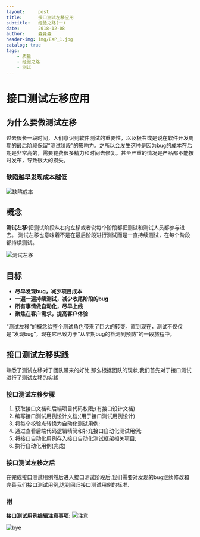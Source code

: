 ```yaml
---
layout:     post                   
title:      接口测试左移应用          
subtitle:   经验之路(一)
date:       2018-12-08            
author:     淼淼淼                   
header-img: img/EXP_1.jpg
catalog: true                       
tags:                               
    - 质量
    - 经验之路
    - 测试
---
```


# 接口测试左移应用

## 为什么要做测试左移

过去很长一段时间，人们意识到软件测试的重要性，以及极右或是说在软件开发周期的最后阶段保留“测试阶段”的影响力。之所以会发生这种是因为bug的成本在后期是非常高的，需要花费很多精力和时间去修复。甚至严重的情况是产品都不能按时发布，导致很大的损失。

### 缺陷越早发现成本越低

![缺陷成本](https://i.loli.net/2020/07/18/jO9bZhBP6wqt5Na.png)

## 概念

**测试左移**:把测试阶段从右向左移或者说每个阶段都把测试和测试人员都参与进去。
测试左移也意味着不是在最后阶段进行测试而是一直持续测试，在每个阶段都持续测试。

![测试左移](https://i.loli.net/2020/07/18/6lDst9GA2Vn34PY.png)

## 目标

* **尽早发现bug，减少项目成本**
* **一遍一遍持续测试，减少收尾阶段的bug**
* **所有事情做自动化，尽早上线**
* **聚焦在客户需求，提高客户体验**

“测试左移”的概念给整个测试角色带来了巨大的转变。直到现在，测试不仅仅是“发现bug”，现在它已致力于“从早期bug的检测到预防”的一段旅程中。

## 接口测试左移实践

熟悉了测试左移对于团队带来的好处,那么根据团队的现状,我们首先对于接口测试进行了测试左移的实践

### 接口测试左移步骤

1. 获取接口文档和后端项目代码权限;(有接口设计文档)
2. 编写接口测试用例设计文档;(用于接口测试用例设计)
3. 将每个校验点转换为自动化测试用例;
4. 通过查看后端代码逻辑精简和补充接口自动化测试用例;
5. 将接口自动化用例存入接口自动化测试框架相关项目;
6. 执行自动化用例(完成)

### 接口测试左移之后

在完成接口测试用例然后进入接口测试阶段后,我们需要对发现的bug继续修改和完善我们接口测试用例,达到回归接口测试用例的标准.

### 附

**接口测试用例编辑注意事项:**
![注意](https://i.loli.net/2020/07/18/xc6ebymvCSl24zL.png)

![bye](https://i.loli.net/2020/07/18/As9UOXhr8Kl4IQe.png)